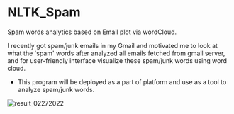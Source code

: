 # NLTK_Spam
Spam words analytics based on Email plot via wordCloud. 

I recently got spam/junk emails in my Gmail and motivated me to look at what the 'spam' words after analyzed all emails fetched from gmail server, and for user-friendly interface visualize these spam/junk words using word cloud.

- This program will be deployed as a part of platform and use as a tool to analyze spam/junk words.

![result_02272022](https://user-images.githubusercontent.com/30694805/155870311-fcb1e648-ddbc-449f-991a-813c9c4126df.PNG)
